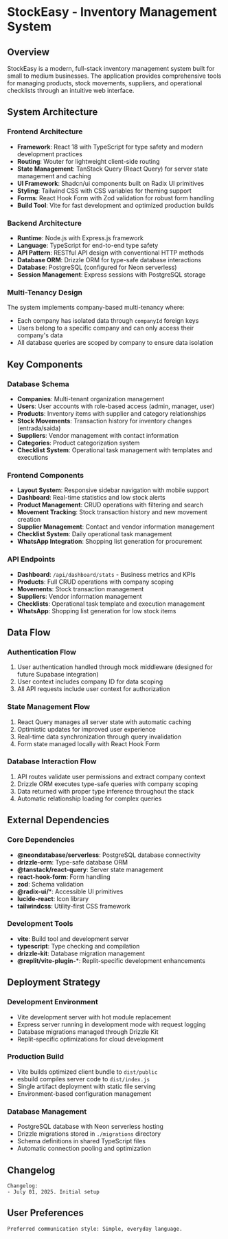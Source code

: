# StockEasy - Inventory Management System

## Overview

StockEasy is a modern, full-stack inventory management system built for small to medium businesses. The application provides comprehensive tools for managing products, stock movements, suppliers, and operational checklists through an intuitive web interface.

## System Architecture

### Frontend Architecture
- **Framework**: React 18 with TypeScript for type safety and modern development practices
- **Routing**: Wouter for lightweight client-side routing
- **State Management**: TanStack Query (React Query) for server state management and caching
- **UI Framework**: Shadcn/ui components built on Radix UI primitives
- **Styling**: Tailwind CSS with CSS variables for theming support
- **Forms**: React Hook Form with Zod validation for robust form handling
- **Build Tool**: Vite for fast development and optimized production builds

### Backend Architecture
- **Runtime**: Node.js with Express.js framework
- **Language**: TypeScript for end-to-end type safety
- **API Pattern**: RESTful API design with conventional HTTP methods
- **Database ORM**: Drizzle ORM for type-safe database interactions
- **Database**: PostgreSQL (configured for Neon serverless)
- **Session Management**: Express sessions with PostgreSQL storage

### Multi-Tenancy Design
The system implements company-based multi-tenancy where:
- Each company has isolated data through `companyId` foreign keys
- Users belong to a specific company and can only access their company's data
- All database queries are scoped by company to ensure data isolation

## Key Components

### Database Schema
- **Companies**: Multi-tenant organization management
- **Users**: User accounts with role-based access (admin, manager, user)
- **Products**: Inventory items with supplier and category relationships
- **Stock Movements**: Transaction history for inventory changes (entrada/saida)
- **Suppliers**: Vendor management with contact information
- **Categories**: Product categorization system
- **Checklist System**: Operational task management with templates and executions

### Frontend Components
- **Layout System**: Responsive sidebar navigation with mobile support
- **Dashboard**: Real-time statistics and low stock alerts
- **Product Management**: CRUD operations with filtering and search
- **Movement Tracking**: Stock transaction history and new movement creation
- **Supplier Management**: Contact and vendor information management
- **Checklist System**: Daily operational task management
- **WhatsApp Integration**: Shopping list generation for procurement

### API Endpoints
- **Dashboard**: `/api/dashboard/stats` - Business metrics and KPIs
- **Products**: Full CRUD operations with company scoping
- **Movements**: Stock transaction management
- **Suppliers**: Vendor information management
- **Checklists**: Operational task template and execution management
- **WhatsApp**: Shopping list generation for low stock items

## Data Flow

### Authentication Flow
1. User authentication handled through mock middleware (designed for future Supabase integration)
2. User context includes company ID for data scoping
3. All API requests include user context for authorization

### State Management Flow
1. React Query manages all server state with automatic caching
2. Optimistic updates for improved user experience
3. Real-time data synchronization through query invalidation
4. Form state managed locally with React Hook Form

### Database Interaction Flow
1. API routes validate user permissions and extract company context
2. Drizzle ORM executes type-safe queries with company scoping
3. Data returned with proper type inference throughout the stack
4. Automatic relationship loading for complex queries

## External Dependencies

### Core Dependencies
- **@neondatabase/serverless**: PostgreSQL database connectivity
- **drizzle-orm**: Type-safe database ORM
- **@tanstack/react-query**: Server state management
- **react-hook-form**: Form handling
- **zod**: Schema validation
- **@radix-ui/***: Accessible UI primitives
- **lucide-react**: Icon library
- **tailwindcss**: Utility-first CSS framework

### Development Tools
- **vite**: Build tool and development server
- **typescript**: Type checking and compilation
- **drizzle-kit**: Database migration management
- **@replit/vite-plugin-***: Replit-specific development enhancements

## Deployment Strategy

### Development Environment
- Vite development server with hot module replacement
- Express server running in development mode with request logging
- Database migrations managed through Drizzle Kit
- Replit-specific optimizations for cloud development

### Production Build
- Vite builds optimized client bundle to `dist/public`
- esbuild compiles server code to `dist/index.js`
- Single artifact deployment with static file serving
- Environment-based configuration management

### Database Management
- PostgreSQL database with Neon serverless hosting
- Drizzle migrations stored in `./migrations` directory
- Schema definitions in shared TypeScript files
- Automatic connection pooling and optimization

## Changelog

```
Changelog:
- July 01, 2025. Initial setup
```

## User Preferences

```
Preferred communication style: Simple, everyday language.
```